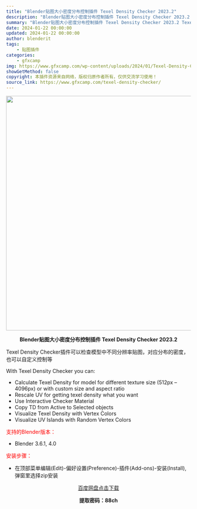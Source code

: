 ```yaml
---
title: "Blender贴图大小密度分布控制插件 Texel Density Checker 2023.2"
description: "Blender贴图大小密度分布控制插件 Texel Density Checker 2023.2 Texel Density Checker插件可以检查模型中不同分辨率贴图，对应分布的密度，也可以自定..."
summary: "Blender贴图大小密度分布控制插件 Texel Density Checker 2023.2 Texel Density Checker插件可以检查模型中不同分辨率贴图，对应分布的密度，也可以自定..."
date: 2024-01-22 00:00:00
updated: 2024-01-22 00:00:00
author: blenderit
tags: 
    - 贴图插件
categories:
    - gfxcamp
img: https://www.gfxcamp.com/wp-content/uploads/2024/01/Texel-Density-Checker-2023.jpg
showGetMethod: false
copyright: 本插件资源来自网络，版权归原作者所有，仅供交流学习使用！
source_link: https://www.gfxcamp.com/texel-density-checker/
---
```

<div><p><img decoding="async" class="aligncenter size-full wp-image-118017" src="https://www.gfxcamp.com/wp-content/uploads/2024/01/Texel-Density-Checker-2023.jpg" data-src="https://www.gfxcamp.com/wp-content/uploads/2024/01/Texel-Density-Checker-2023.jpg" alt="" width="640" height="640" data-srcset="https://www.gfxcamp.com/wp-content/uploads/2024/01/Texel-Density-Checker-2023.jpg 640w, https://www.gfxcamp.com/wp-content/uploads/2024/01/Texel-Density-Checker-2023-150x150.jpg 150w, https://www.gfxcamp.com/wp-content/uploads/2024/01/Texel-Density-Checker-2023-80x80.jpg 80w, https://www.gfxcamp.com/wp-content/uploads/2024/01/Texel-Density-Checker-2023-320x320.jpg 320w" data-sizes="(max-width: 640px) 100vw, 640px"></p><p style="text-align: center;"><strong>Blender贴图大小密度分布控制插件 Texel Density Checker 2023.2</strong></p><p data-pm-slice="1 3 []">Texel Density Checker插件可以检查模型中不同分辨率贴图，对应分布的密度，也可以自定义控制等</p><p data-pm-slice="1 3 []">With Texel Density Checker you can:</p><ul>
<li>Calculate Texel Density for model for different texture size (512px – 4096px) or with custom size and aspect ratio</li>
<li>Rescale UV for getting texel density what you want</li>
<li>Use Interactive Checker Material</li>
<li>Copy TD from Active to Selected objects</li>
<li>Visualize Texel Density with Vertex Colors</li>
<li>Visualize UV Islands with Random Vertex Colors</li>
</ul><p style="text-align: left;"><span style="color: #ff0000;">支持的Blender版本：</span></p><ul>
<li style="text-align: left;">Blender 3.6.1, 4.0</li>
</ul><p style="text-align: left;"><span style="color: #ff0000;">安装步骤：</span></p><ul>
<li>在顶部菜单编辑(Edit)-偏好设置(Preference)-插件(Add-ons)-安装(Install),弹窗里选择zip安装</li>
</ul><p style="text-align: center;"><a class="maxbutton-3 maxbutton maxbutton-baidu" target="_blank" rel="noopener" href="https://pan.baidu.com/s/17XDXrx-hnd_4cc9Xp_gWBA?pwd=88ch"><span class="mb-text">百度网盘点击下载</span></a></p><p style="text-align: center;"><strong>提取密码：88ch</strong></p></div>